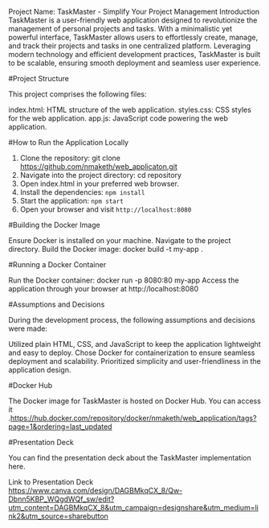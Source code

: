 Project Name: TaskMaster - Simplify Your Project Management
Introduction
TaskMaster is a user-friendly web application designed to revolutionize the management of personal projects and tasks.
With a minimalistic yet powerful interface, TaskMaster allows users to effortlessly create, manage, and track their projects and tasks in one centralized platform.
Leveraging modern technology and efficient development practices, TaskMaster is built to be scalable, ensuring smooth deployment and seamless user experience.

#Project Structure

This project comprises the following files:

index.html: HTML structure of the web application.
styles.css: CSS styles for the web application.
app.js: JavaScript code powering the web application.

#How to Run the Application Locally

1. Clone the repository: git clone https://github.com/nmaketh/web_applicaton.git
2. Navigate into the project directory: cd repository
3. Open index.html in your preferred web browser.
4. Install the dependencies: `npm install`
5. Start the application: `npm start`
6. Open your browser and visit `http://localhost:8080`

#Building the Docker Image

Ensure Docker is installed on your machine.
Navigate to the project directory.
Build the Docker image: docker build -t my-app .

#Running a Docker Container

Run the Docker container: docker run -p 8080:80 my-app
Access the application through your browser at http://localhost:8080

#Assumptions and Decisions

During the development process, the following assumptions and decisions were made:

Utilized plain HTML, CSS, and JavaScript to keep the application lightweight and easy to deploy.
Chose Docker for containerization to ensure seamless deployment and scalability.
Prioritized simplicity and user-friendliness in the application design.

#Docker Hub

The Docker image for TaskMaster is hosted on Docker Hub. You can access it .https://hub.docker.com/repository/docker/nmaketh/web_application/tags?page=1&ordering=last_updated

#Presentation Deck

You can find the presentation deck about the TaskMaster implementation here.

Link to Presentation Deck
https://www.canva.com/design/DAGBMkqCX_8/Qw-Dbnn5KBP_WQgdWQf_sw/edit?utm_content=DAGBMkqCX_8&utm_campaign=designshare&utm_medium=link2&utm_source=sharebutton
